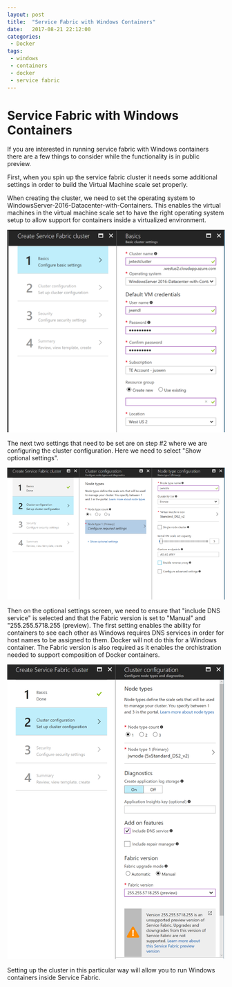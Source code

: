 ```yaml
---
layout: post
title:  "Service Fabric with Windows Containers"
date:   2017-08-21 22:12:00
categories:
 - Docker
tags:
 - windows
 - containers
 - docker
 - service fabric
---
```

# Service Fabric with Windows Containers

If you are interested in running service fabric with Windows containers there are a few things to consider while the functionality is in public preview.

First, when you spin up the service fabric cluster it needs some additional settings in order to build the Virtual Machine scale set properly.

When creating the cluster, we need to set the operating system to WindowsServer-2016-Datacenter-with-Containers. This enables the virtual machines in the virtual machine scale set to have the right operating system setup to allow support for containers inside a virtualized environment.

![Cluster Screen #001](/images/ClusterScreen-001.png)

The next two settings that need to be set are on step #2 where we are configuring the cluster configuration. Here we need to select "Show optional settings".

![Cluster Screen #002](/images/ClusterScreen-002.png)

Then on the optional settings screen, we need to ensure that "include DNS service" is selected and that the Fabric version is set to "Manual" and "255.255.5718.255 (preview). The first setting enables the ability for containers to see each other as Windows requires DNS services in order for host names to be assigned to them. Docker will not do this for a Windows container. The Fabric version is also required as it enables the orchistration needed to support composition of Docker containers.

![Cluster Screen #003](/images/ClusterScreen-003.png)

Setting up the cluster in this particular way will allow you to run Windows containers inside Service Fabric.
